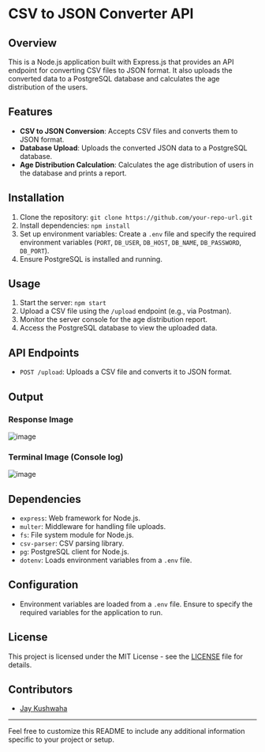 
# CSV to JSON Converter API

## Overview
This is a Node.js application built with Express.js that provides an API endpoint for converting CSV files to JSON format. It also uploads the converted data to a PostgreSQL database and calculates the age distribution of the users.

## Features
- **CSV to JSON Conversion**: Accepts CSV files and converts them to JSON format.
- **Database Upload**: Uploads the converted JSON data to a PostgreSQL database.
- **Age Distribution Calculation**: Calculates the age distribution of users in the database and prints a report.

## Installation
1. Clone the repository: `git clone https://github.com/your-repo-url.git`
2. Install dependencies: `npm install`
3. Set up environment variables: Create a `.env` file and specify the required environment variables (`PORT`, `DB_USER`, `DB_HOST`, `DB_NAME`, `DB_PASSWORD`, `DB_PORT`).
4. Ensure PostgreSQL is installed and running.

## Usage
1. Start the server: `npm start`
2. Upload a CSV file using the `/upload` endpoint (e.g., via Postman).
3. Monitor the server console for the age distribution report.
4. Access the PostgreSQL database to view the uploaded data.

## API Endpoints
- `POST /upload`: Uploads a CSV file and converts it to JSON format.

## Output
### Response Image
![image](https://github.com/jaykush42/CsvToJson/assets/81802769/c15b2955-b857-4d1e-b1c1-78bc603374a7)

### Terminal Image (Console log)
![image](https://github.com/jaykush42/CsvToJson/assets/81802769/08cb863d-3530-4ca0-8af6-eb28d6506a7f)


## Dependencies
- `express`: Web framework for Node.js.
- `multer`: Middleware for handling file uploads.
- `fs`: File system module for Node.js.
- `csv-parser`: CSV parsing library.
- `pg`: PostgreSQL client for Node.js.
- `dotenv`: Loads environment variables from a `.env` file.

## Configuration
- Environment variables are loaded from a `.env` file. Ensure to specify the required variables for the application to run.

## License
This project is licensed under the MIT License - see the [LICENSE](LICENSE) file for details.

## Contributors
- [Jay Kushwaha](https://github.com/jaykush42)

---

Feel free to customize this README to include any additional information specific to your project or setup.
